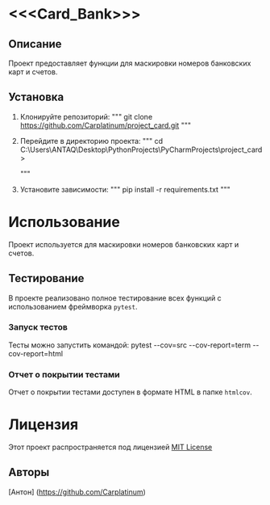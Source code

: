 # <<<Card_Bank>>>

## Описание

Проект предоставляет функции для маскировки номеров банковских карт и счетов.

## Установка
1.  Клонируйте репозиторий:
    """
    git clone https://github.com/Carplatinum/project_card.git
    """
2.  Перейдите в директорию проекта:
    """
    cd C:\Users\ANTAQ\Desktop\PythonProjects\PyCharmProjects\project_card> 

    """
3.  Установите зависимости:
    """
    pip install -r requirements.txt
    """
# Использование 
Проект используется для маскировки номеров банковских карт и счетов.

## Тестирование
В проекте реализовано полное тестирование всех функций с использованием фреймворка `pytest`.

### Запуск тестов
Тесты можно запустить командой:
pytest --cov=src --cov-report=term --cov-report=html

### Отчет о покрытии тестами
Отчет о покрытии тестами доступен в формате HTML в папке `htmlcov`.

# Лицензия
Этот проект распространяется под лицензией [MIT License](LICENSE)

## Авторы 
[Антон] (https://github.com/Carplatinum)